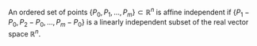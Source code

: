 
An ordered set of points $\{P_0, P_1, \dots, P_m\} \subset \mathbb{R}^n$ is affine independent if $\{P_1 - P_0, P_2 - P_0, \dots, P_m - P_0\}$ is a linearly independent subset of the real vector space $\mathbb{R}^n$.

